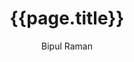 ---
        "author": "Bipul Raman"
        "title": "{{page.title}}"
        "imageUrl": "{{page.imageUrl}}"
        "content": "{{page.content}}"
        "extendedContent": "{{page.extendedContent}}"
        "created": "{{page.created}}"
---